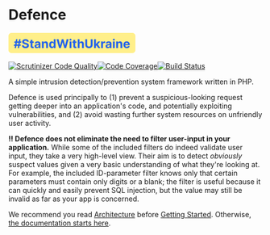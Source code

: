 # Defence

[![Stand With Ukraine](https://raw.githubusercontent.com/vshymanskyy/StandWithUkraine/main/badges/StandWithUkraine.svg)](https://stand-with-ukraine.pp.ua)

[![Scrutinizer Code Quality](https://scrutinizer-ci.com/g/danbettles/defence/badges/quality-score.png?b=main)](https://scrutinizer-ci.com/g/danbettles/defence/?branch=main)[![Code Coverage](https://scrutinizer-ci.com/g/danbettles/defence/badges/coverage.png?b=main)](https://scrutinizer-ci.com/g/danbettles/defence/?branch=main)[![Build Status](https://scrutinizer-ci.com/g/danbettles/defence/badges/build.png?b=main)](https://scrutinizer-ci.com/g/danbettles/defence/build-status/main)

A simple intrusion detection/prevention system framework written in PHP.

Defence is used principally to (1) prevent a suspicious-looking request getting deeper into an application's code, and potentially exploiting vulnerabilities, and (2) avoid wasting further system resources on unfriendly user activity.

**:bangbang: Defence does not eliminate the need to filter user-input in your application.**  While some of the included filters do indeed validate user input, they take a very high-level view.  Their aim is to detect _obviously_ suspect values given a very basic understanding of what they're looking at.  For example, the included ID-parameter filter knows only that certain parameters must contain only digits or a blank; the filter is useful because it can quickly and easily prevent SQL injection, but the value may still be invalid as far as your app is concerned.

We recommend you read [Architecture](doc/architecture.md) before [Getting Started](doc/getting-started.md).  Otherwise, [the documentation starts here](doc/README.md).

